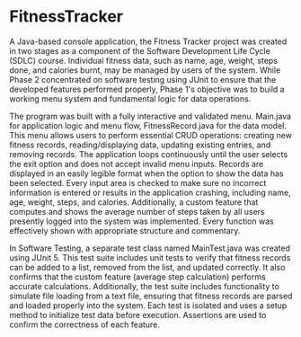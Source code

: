 # FitnessTracker

A Java-based console application, the Fitness Tracker project was created in two stages as a component of the Software Development Life Cycle (SDLC) course.  Individual fitness data, such as name, age, weight, steps done, and calories burnt, may be managed by users of the system.  While Phase 2 concentrated on software testing using JUnit to ensure that the developed features performed properly, Phase 1's objective was to build a working menu system and fundamental logic for data operations.

The program was built with a fully interactive and validated menu. Main.java for application logic and menu flow, FitnessRecord.java for the data model. This menu allows users to perform essential CRUD operations: creating new fitness records, reading/displaying data, updating existing entries, and removing records. The application loops continuously until the user selects the exit option and does not accept invalid menu inputs. Records are displayed in an easily legible format when the option to show the data has been selected.  Every input area is checked to make sure no incorrect information is entered or results in the application crashing, including name, age, weight, steps, and calories.  Additionally, a custom feature that computes and shows the average number of steps taken by all users presently logged into the system was implemented.  Every function was effectively shown with appropriate structure and commentary.

In Software Testing, a separate test class named MainTest.java was created using JUnit 5. This test suite includes unit tests to verify that fitness records can be added to a list, removed from the list, and updated correctly. It also confirms that the custom feature (average step calculation) performs accurate calculations. Additionally, the test suite includes functionality to simulate file loading from a text file, ensuring that fitness records are parsed and loaded properly into the system. Each test is isolated and uses a setup method to initialize test data before execution. Assertions are used to confirm the correctness of each feature. 

